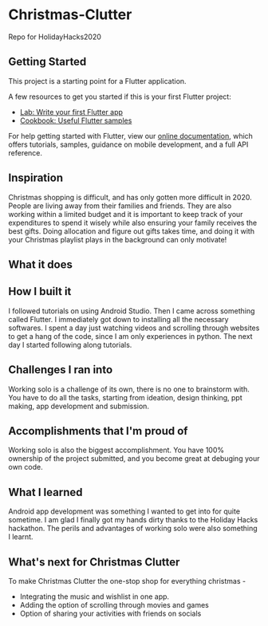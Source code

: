 # Christmas-Clutter
Repo for HolidayHacks2020

## Getting Started

This project is a starting point for a Flutter application.

A few resources to get you started if this is your first Flutter project:

- [Lab: Write your first Flutter app](https://flutter.dev/docs/get-started/codelab)
- [Cookbook: Useful Flutter samples](https://flutter.dev/docs/cookbook)

For help getting started with Flutter, view our
[online documentation](https://flutter.dev/docs), which offers tutorials,
samples, guidance on mobile development, and a full API reference.

## Inspiration
Christmas shopping is difficult, and has only gotten more difficult in 2020. People are living away from their families and friends. They are also working within a limited budget and it is important to keep track of your expenditures to spend it wisely while also ensuring your family receives the best gifts. Doing allocation and figure out gifts takes time, and doing it with your Christmas playlist plays in the background can only motivate!

## What it does

## How I built it
I followed tutorials on using Android Studio. Then I came across something called Flutter. I immediately got down to installing all the necessary softwares. I spent a day just watching videos and scrolling through websites to get a hang of the code, since I am only experiences in python. The next day I started following along tutorials.

## Challenges I ran into
Working solo is a challenge of its own, there is no one to brainstorm with. You have to do all the tasks, starting from ideation, design thinking, ppt making, app development and submission. 

## Accomplishments that I'm proud of
Working solo is also the biggest accomplishment. You have 100% ownership of the project submitted, and you become great at debuging your own code.

## What I learned
Android app development was something I wanted to get into for quite sometime. I am glad I finally got my hands dirty thanks to the Holiday Hacks hackathon. The perils and advantages of working solo were also something I learnt.

## What's next for Christmas Clutter
To make Christmas Clutter the one-stop shop for everything christmas -
* Integrating the music and wishlist in one app. 
* Adding the option of scrolling through movies and games
* Option of sharing your activities with friends on socials
